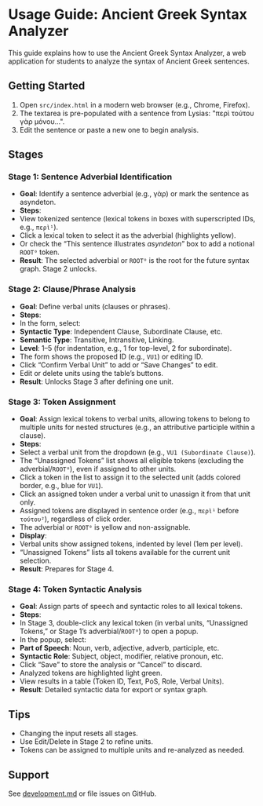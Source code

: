 # Usage Guide: Ancient Greek Syntax Analyzer

This guide explains how to use the Ancient Greek Syntax Analyzer, a web application for students to analyze the syntax of Ancient Greek sentences.

## Getting Started
1. Open `src/index.html` in a modern web browser (e.g., Chrome, Firefox).
2. The textarea is pre-populated with a sentence from Lysias: "περὶ τούτου γὰρ μόνου...".
3. Edit the sentence or paste a new one to begin analysis.

## Stages
### Stage 1: Sentence Adverbial Identification
- **Goal**: Identify a sentence adverbial (e.g., γὰρ) or mark the sentence as asyndeton.
- **Steps**:
 - View tokenized sentence (lexical tokens in boxes with superscripted IDs, e.g., `περὶ¹`).
 - Click a lexical token to select it as the adverbial (highlights yellow).
 - Or check the “This sentence illustrates *asyndeton*” box to add a notional `ROOT⁰` token.
- **Result**: The selected adverbial or `ROOT⁰` is the root for the future syntax graph. Stage 2 unlocks.

### Stage 2: Clause/Phrase Analysis
- **Goal**: Define verbal units (clauses or phrases).
- **Steps**:
 - In the form, select:
 - **Syntactic Type**: Independent Clause, Subordinate Clause, etc.
 - **Semantic Type**: Transitive, Intransitive, Linking.
 - **Level**: 1–5 (for indentation, e.g., 1 for top-level, 2 for subordinate).
 - The form shows the proposed ID (e.g., `VU1`) or editing ID.
 - Click “Confirm Verbal Unit” to add or “Save Changes” to edit.
 - Edit or delete units using the table’s buttons.
- **Result**: Unlocks Stage 3 after defining one unit.

### Stage 3: Token Assignment
- **Goal**: Assign lexical tokens to verbal units, allowing tokens to belong to multiple units for nested structures (e.g., an attributive participle within a clause).
- **Steps**:
 - Select a verbal unit from the dropdown (e.g., `VU1 (Subordinate Clause)`).
 - The “Unassigned Tokens” list shows all eligible tokens (excluding the adverbial/`ROOT⁰`), even if assigned to other units.
 - Click a token in the list to assign it to the selected unit (adds colored border, e.g., blue for `VU1`).
 - Click an assigned token under a verbal unit to unassign it from that unit only.
 - Assigned tokens are displayed in sentence order (e.g., `περὶ¹` before `τούτου²`), regardless of click order.
 - The adverbial or `ROOT⁰` is yellow and non-assignable.
- **Display**:
 - Verbal units show assigned tokens, indented by level (1em per level).
 - “Unassigned Tokens” lists all tokens available for the current unit selection.
- **Result**: Prepares for Stage 4.

### Stage 4: Token Syntactic Analysis
- **Goal**: Assign parts of speech and syntactic roles to all lexical tokens.
- **Steps**:
 - In Stage 3, double-click any lexical token (in verbal units, “Unassigned Tokens,” or Stage 1’s adverbial/`ROOT⁰`) to open a popup.
 - In the popup, select:
 - **Part of Speech**: Noun, verb, adjective, adverb, participle, etc.
 - **Syntactic Role**: Subject, object, modifier, relative pronoun, etc.
 - Click “Save” to store the analysis or “Cancel” to discard.
 - Analyzed tokens are highlighted light green.
 - View results in a table (Token ID, Text, PoS, Role, Verbal Units).
- **Result**: Detailed syntactic data for export or syntax graph.

## Tips
- Changing the input resets all stages.
- Use Edit/Delete in Stage 2 to refine units.
- Tokens can be assigned to multiple units and re-analyzed as needed.

## Support
See [development.md](development.md) or file issues on GitHub.